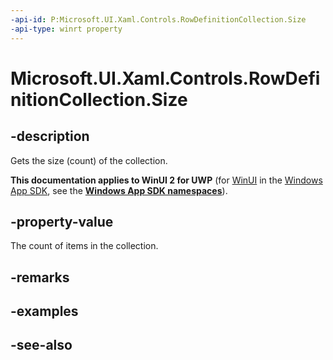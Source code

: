```yaml
---
-api-id: P:Microsoft.UI.Xaml.Controls.RowDefinitionCollection.Size
-api-type: winrt property
---
```


<!-- Property syntax
public uint Size { get; }
-->

# Microsoft.UI.Xaml.Controls.RowDefinitionCollection.Size

## -description
Gets the size (count) of the collection.

**This documentation applies to WinUI 2 for UWP** (for [WinUI](/windows/apps/winui/winui3/) in the [Windows App SDK](/windows/apps/windows-app-sdk/), see the **[Windows App SDK namespaces](/windows/windows-app-sdk/api/winrt/)**).

## -property-value
The count of items in the collection.

## -remarks

## -examples

## -see-also
